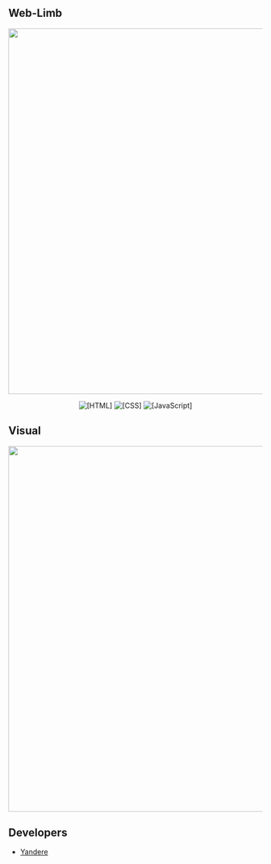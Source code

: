 ## Web-Limb
<p align="center">
 <img src="https://i.imgur.com/88MiQPD.png" width="726" length="2000">
</p>

<p align="center">
 <img src="https://img.shields.io/badge/HTML-pink" alt="[HTML]">
 <img src="https://img.shields.io/badge/CSS-blue" alt="[CSS]">
 <img src="https://img.shields.io/badge/JavaScript-purple" alt="[JavaScript]">
</p>


## Visual

<p align="center">
 <img src="https://i.imgur.com/ZAbdiZ7.gif" width="726" length="2000">
</p>


## Developers

- [Yandere](https://github.com/yangasai)
